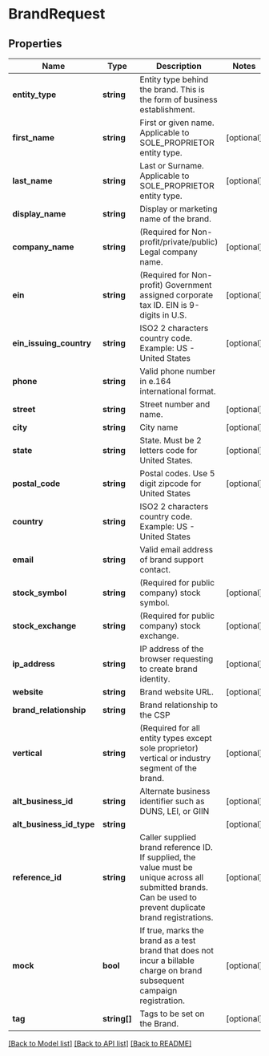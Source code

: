 # BrandRequest

## Properties
Name | Type | Description | Notes
------------ | ------------- | ------------- | -------------
**entity_type** | **string** | Entity type behind the brand. This is the form of business establishment. | 
**first_name** | **string** | First or given name. Applicable to SOLE_PROPRIETOR entity type. | [optional] 
**last_name** | **string** | Last or Surname. Applicable to SOLE_PROPRIETOR entity type. | [optional] 
**display_name** | **string** | Display or marketing name of the brand. | 
**company_name** | **string** | (Required for Non-profit/private/public) Legal company name. | [optional] 
**ein** | **string** | (Required for Non-profit) Government assigned corporate tax ID. EIN is 9-digits in U.S. | [optional] 
**ein_issuing_country** | **string** | ISO2 2 characters country code. Example: US - United States | [optional] 
**phone** | **string** | Valid phone number in e.164 international format. | 
**street** | **string** | Street number and name. | [optional] 
**city** | **string** | City name | [optional] 
**state** | **string** | State. Must be 2 letters code for United States. | [optional] 
**postal_code** | **string** | Postal codes. Use 5 digit zipcode for United States | [optional] 
**country** | **string** | ISO2 2 characters country code. Example: US - United States | 
**email** | **string** | Valid email address of brand support contact. | 
**stock_symbol** | **string** | (Required for public company) stock symbol. | [optional] 
**stock_exchange** | **string** | (Required for public company) stock exchange. | [optional] 
**ip_address** | **string** | IP address of the browser requesting to create brand identity. | [optional] 
**website** | **string** | Brand website URL. | [optional] 
**brand_relationship** | **string** | Brand relationship to the CSP | 
**vertical** | **string** | (Required for all entity types except sole proprietor) vertical or industry segment of the brand. | [optional] 
**alt_business_id** | **string** | Alternate business identifier such as DUNS, LEI, or GIIN | [optional] 
**alt_business_id_type** | **string** |  | [optional] 
**reference_id** | **string** | Caller supplied brand reference ID. If supplied, the value must be unique across all submitted brands. Can be used to prevent duplicate brand registrations. | [optional] 
**mock** | **bool** | If true, marks the brand as a test brand that does not incur a billable charge on brand subsequent campaign registration. | [optional] 
**tag** | **string[]** | Tags to be set on the Brand. | [optional] 

[[Back to Model list]](../../README.md#documentation-for-models) [[Back to API list]](../../README.md#documentation-for-api-endpoints) [[Back to README]](../../README.md)

